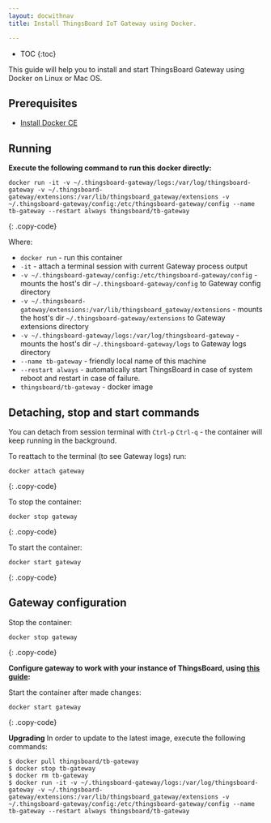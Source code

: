```yaml
---
layout: docwithnav
title: Install ThingsBoard IoT Gateway using Docker.

---
```


* TOC
{:toc}

This guide will help you to install and start ThingsBoard Gateway using Docker on Linux or Mac OS.


## Prerequisites

- [Install Docker CE](https://docs.docker.com/engine/installation/)

## Running

**Execute the following command to run this docker directly:**

```
docker run -it -v ~/.thingsboard-gateway/logs:/var/log/thingsboard-gateway -v ~/.thingsboard-gateway/extensions:/var/lib/thingsboard_gateway/extensions -v ~/.thingsboard-gateway/config:/etc/thingsboard-gateway/config --name tb-gateway --restart always thingsboard/tb-gateway
```
{: .copy-code}

Where: 
    
- `docker run`              - run this container
- `-it`                     - attach a terminal session with current Gateway process output
- `-v ~/.thingsboard-gateway/config:/etc/thingsboard-gateway/config`   - mounts the host's dir `~/.thingsboard-gateway/config` to Gateway config  directory
- `-v ~/.thingsboard-gateway/extensions:/var/lib/thingsboard_gateway/extensions`   - mounts the host's dir `~/.thingsboard-gateway/extensions` to Gateway extensions  directory
- `-v ~/.thingsboard-gateway/logs:/var/log/thingsboard-gateway`   - mounts the host's dir `~/.thingsboard-gateway/logs` to Gateway logs  directory
- `--name tb-gateway`             - friendly local name of this machine
- `--restart always`        - automatically start ThingsBoard in case of system reboot and restart in case of failure.
- `thingsboard/tb-gateway`          - docker image

## Detaching, stop and start commands

You can detach from session terminal with `Ctrl-p` `Ctrl-q` - the container will keep running in the background.

To reattach to the terminal (to see Gateway logs) run:

```
docker attach gateway
```
{: .copy-code}

To stop the container:

```
docker stop gateway
```
{: .copy-code}

To start the container:

```
docker start gateway
```
{: .copy-code}

## Gateway configuration

Stop the container:

```
docker stop gateway
```
{: .copy-code}

**Configure gateway to work with your instance of ThingsBoard, using [this guide](/docs/iot-gateway/all_configuration/):**

Start the container after made changes:

```
docker start gateway
```
{: .copy-code}

**Upgrading**
In order to update to the latest image, execute the following commands:

```
$ docker pull thingsboard/tb-gateway
$ docker stop tb-gateway
$ docker rm tb-gateway
$ docker run -it -v ~/.thingsboard-gateway/logs:/var/log/thingsboard-gateway -v ~/.thingsboard-gateway/extensions:/var/lib/thingsboard_gateway/extensions -v ~/.thingsboard-gateway/config:/etc/thingsboard-gateway/config --name tb-gateway --restart always thingsboard/tb-gateway
```